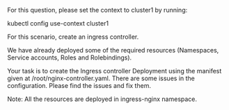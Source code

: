 For this question, please set the context to cluster1 by running:


kubectl config use-context cluster1



For this scenario, create an ingress controller.


We have already deployed some of the required resources (Namespaces, Service accounts, Roles and Rolebindings).

Your task is to create the Ingress controller Deployment using the manifest given at /root/nginx-controller.yaml. There are some issues in the configuration. Please find the issues and fix them.


Note: All the resources are deployed in ingress-nginx namespace.